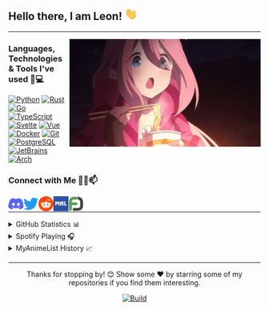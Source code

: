 ## Hello there, I am Leon! <img alt="Wave" height="25px" src="https://raw.githubusercontent.com/IchBinLeoon/IchBinLeoon/main/assets/wave.gif">

---

<img align="right" alt="Nadeshiko" title="<3" height="215px" src="assets/nadeshiko.gif">

### Languages, Technologies & Tools I've used 🚀💻

[![Python](https://img.shields.io/static/v1?style=for-the-badge&logo=Python&logoColor=FFFFFF&message=Python&color=3776AB&label=)](https://www.python.org/)
[![Rust](https://img.shields.io/static/v1?style=for-the-badge&logo=Rust&logoColor=FFFFFF&message=Rust&color=F46623&label=)](https://www.rust-lang.org/)
[![Go](https://img.shields.io/static/v1?style=for-the-badge&logo=Go&logoColor=FFFFFF&message=Go&color=00ADD8&label=)](https://golang.org/)
[![TypeScript](https://img.shields.io/static/v1?style=for-the-badge&logo=TypeScript&logoColor=FFFFFF&message=TypeScript&color=3178C6&label=)](https://www.typescriptlang.org/)
[![Svelte](https://img.shields.io/static/v1?style=for-the-badge&logo=Svelte&logoColor=FFFFFF&message=Svelte&color=FF3E00&label=)](https://svelte.dev/)
[![Vue](https://img.shields.io/static/v1?style=for-the-badge&logo=Vue.js&logoColor=FFFFFF&message=Vue&color=4FC08D&label=)](https://vuejs.org/)
[![Docker](https://img.shields.io/static/v1?style=for-the-badge&logo=Docker&logoColor=FFFFFF&message=Docker&color=2496ED&label=)](https://www.docker.com/)
[![Git](https://img.shields.io/static/v1?style=for-the-badge&logo=Git&message=Git&logoColor=FFFFFF&color=F05032&label=)](https://git-scm.com/)
[![PostgreSQL](https://img.shields.io/static/v1?style=for-the-badge&logo=PostgreSQL&logoColor=FFFFFF&message=PostgreSQL&color=336791&label=)](https://www.postgresql.org/)
[![JetBrains](https://img.shields.io/static/v1?style=for-the-badge&logo=JetBrains&logoColor=FFFFFF&message=JetBrains&color=000000&label=)](https://www.jetbrains.com/)
[![Arch](https://img.shields.io/static/v1?style=for-the-badge&logo=Arch+Linux&logoColor=FFFFFF&message=Arch&nbsp;Linux&color=1793D1&label=)](https://archlinux.org/)

### Connect with Me 🤝🏻📫

<p>
  <a href="https://discordapp.com/users/223871059068321793">
    <img align="left" alt="Discord" title="Discord" width="30px" src="assets/discord.png">
  </a>
  <a href="https://twitter.com/IchBinLeoon">
    <img align="left" alt="Twitter" title="Twitter" width="30px" src="assets/twitter.png">
  </a>
  <a href="https://www.reddit.com/user/IchBinLeoon">
    <img align="left" alt="Reddit" title="Reddit" width="30px" src="assets/reddit.png">
  </a>
  <a href="https://myanimelist.net/profile/IchBinLeoon">
    <img align="left" alt="MyAnimeList" title="MyAnimeList" width="30px" src="assets/myanimelist.png">
  </a>
  <a href="https://myfigurecollection.net/profile/IchBinLeoon">
    <img align="left" alt="MyFigureCollection" title="MyFigureCollection" width="30px" src="assets/myfigurecollection.png">
  </a>
</p>
<br>

---

<details close>
<summary>GitHub Statistics 📊</summary>
<br>
<p>
  <a href="https://github.com/IchBinLeoon" width="100%">
    <img alt="GitHub Stats" height="165px" src="https://github-readme-stats-ichbinleoon.vercel.app/api?username=IchBinLeoon&count_private=true&show_icons=true&theme=dark&hide_border=true&hide_title=true&include_all_commits=true">
    <img alt="Top Langs" height="165px" src="https://github-readme-stats-ichbinleoon.vercel.app/api/top-langs?username=IchBinLeoon&langs_count=10&layout=compact&hide_border=true&theme=dark">
  </a>
</p>
</details>

<details close>
<summary>Spotify Playing 🎧</summary>
<br>
<p>
  <a href="https://open.spotify.com/user/v7ttuai8eqcoqdseoztwk31os">
    <img alt="Spotify" height="200px" src="https://spotify-readme-ichbinleoon.vercel.app/api/spotify">
  </a>
</p>
</details>

<details close>
<summary>MyAnimeList History 📈</summary>
<!-- MyAnimeList Activity Start -->

- [Kimetsu no Yaiba: Katanakaji no Sato-hen](https://myanimelist.net/anime.php?id=51019) ep. 8

- [Kimetsu no Yaiba: Katanakaji no Sato-hen](https://myanimelist.net/anime.php?id=51019) ep. 7

- [Kimetsu no Yaiba: Katanakaji no Sato-hen](https://myanimelist.net/anime.php?id=51019) ep. 6

- [Dr. Stone: New World](https://myanimelist.net/anime.php?id=48549) ep. 10

- [86 Part 2](https://myanimelist.net/anime.php?id=48569) ep. 3

- [86 Part 2](https://myanimelist.net/anime.php?id=48569) ep. 4

- [86 Part 2](https://myanimelist.net/anime.php?id=48569) ep. 5

- [Kono Subarashii Sekai ni Bakuen wo!](https://myanimelist.net/anime.php?id=51958) ep. 10

- [Kuma Kuma Kuma Bear Punch!](https://myanimelist.net/anime.php?id=45486) ep. 10

- [Mahoutsukai no Yome Season 2](https://myanimelist.net/anime.php?id=52955) ep. 3

- [86 Part 2](https://myanimelist.net/anime.php?id=48569) ep. 2

- [86 Part 2](https://myanimelist.net/anime.php?id=48569) ep. 1

- [86](https://myanimelist.net/anime.php?id=41457) ep. 11

- [86](https://myanimelist.net/anime.php?id=41457) ep. 7

- [86](https://myanimelist.net/anime.php?id=41457) ep. 10

<!-- MyAnimeList Activity End -->
</details>

---

<p align="center">Thanks for stopping by! 😊 Show some ❤️ by starring some of my repositories if you find them interesting.</p>
<p align="center">
  <a href="https://github.com/IchBinLeoon/IchBinLeoon/actions">
    <img alt="Build" src="https://img.shields.io/github/actions/workflow/status/IchBinLeoon/IchBinLeoon/update.yml?branch=main&style=flat-square">
  </a>
</p>
